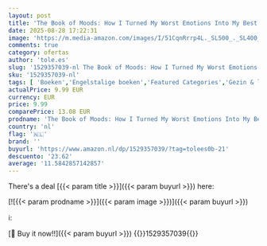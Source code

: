 ```yaml
---
layout: post
title: 'The Book of Moods: How I Turned My Worst Emotions Into My Best Life'
date: 2025-08-28 17:22:31
image: 'https://m.media-amazon.com/images/I/51CqnRrrp4L._SL500_._SL400_.jpg'
comments: true
category: ofertas
author: 'tole.es'
slug: '1529357039-nl The Book of Moods: How I Turned My Worst Emotions Into My...'
sku: '1529357039-nl'
tags: [ 'Boeken','Engelstalige boeken','Featured Categories','Gezin & lifestyle','Zelfhulp','🇳🇱', ]
actualPrice: 9.99 EUR
currency: EUR
price: 9.99
comparePrice: 13.08 EUR
prodname: 'The Book of Moods: How I Turned My Worst Emotions Into My Best Life'
country: 'nl'
flag: '🇳🇱'
brand: ''
buyurl: 'https://www.amazon.nl/dp/1529357039/?tag=tolees0b-21'
descuento: '23.62'
average: '11.5842857142857'
---
```


There's a deal [{{< param title >}}]({{< param buyurl >}})  here:

[![{{< param prodname >}}]({{< param image >}})]({{< param buyurl >}})

ℹ️:


[🛒 Buy it now!!]({{< param buyurl >}})
{{<world>}}1529357039{{</world>}}
